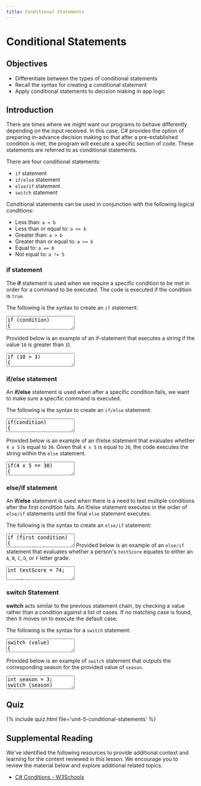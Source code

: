 ```yaml
---
title: Conditional Statements
---
```


<link href="//codefence.io/codefence.css" rel="stylesheet">
<script defer type="text/javascript" src="//codefence.io/codefence.js"></script>

# Conditional Statements

## Objectives

- Differentiate between the types of conditional statements
- Recall the syntax for creating a conditional statement
- Apply conditional statements to decision making in app logic

## Introduction

There are times where we might want our programs to behave differently depending on the input received. In this case, C# provides the option of preparing in-advance decision making so that after a pre-established condition is met, the program will execute a specific section of code. These statements are referred to as conditional statements.

There are four conditional statements:

- `if` statement
- `if/else` statement
- `else/if` statement
- `switch` statement

Conditional statements can be used in conjunction with the following logical conditions:

- Less than: `a < b`
- Less than or equal to: `a <= b`
- Greater than: `a > b`
- Greater than or equal to: `a >= b`
- Equal to: `a == b`
- Not equal to: `a != 5`

### if statement

The **if** statement is used when we require a specific condition to be met in order for a command to be executed. The code is executed if the condition is `true`.

The following is the syntax to create an `if` statement:

<code-fence lang="cs" heading="if Statement Syntax">
<textarea vue-slot="code">
if (condition)
{
    //code that runs if condition is true
}
</textarea>
</code-fence>

Provided below is an example of an if-statement that executes a string if the value `10` is greater than `3`).

<code-fence lang="cs" heading="10 is Greater than 3">
<textarea vue-slot="code">
if (10 > 3)
{
    Console.WriteLine("10 is greater than 3.");
}
</textarea>
</code-fence>

### if/else statement

An **if/else** statement is used when after a specific condition fails, we want to make sure a specific command is executed.

The following is the syntax to create an `if/else` statement:

<code-fence lang="cs" heading="if/else Statement Syntax">
<textarea vue-slot="code">
if(condition)
{
    //code that runs if condition is met
}
else
{
    //code that runs if condition is not met
}
</textarea>
</code-fence>

Provided below is an example of an if/else statement that evaluates whether `4 x 5` is equal to `30`. Given that `4 x 5` is equal to `20`, the code executes the string within the `else` statement.

<code-fence lang="cs" heading="4 x 5 Equals 30">
<textarea vue-slot="code">
if(4 x 5 == 30)
{
    Console.WriteLine("The product of 4 x 5 is 30.")
}
else
{
    Console.WriteLine("The product of 4 x 5 is 20.")
}
</textarea>
</code-fence>

### else/if statement

An **if/else** statement is used when there is a need to test multiple conditions after the first condition fails. An if/else statement executes in the order of `else/if` statements until the final `else` statement executes.

The following is the syntax to create an `else/if` statement:

<code-fence lang="cs" heading="else/if Statement Syntax">
<textarea vue-slot="code">
if (first condition)
{
    //code that runs if first condition is met
}
else if (second condition)
{
    //code that runs if second condition is met
}
else if (n condition)
{
    //code that runs if n condition is met
}
else
{
    //code that runs if none of the above conditions are met
}
```
</textarea>
</code-fence

Provided below is an example of an `else/if` statement that evaluates whether a person's `testScore` equates to either an `A`, `B`, `C`, `D`, or `F` letter grade.

<code-fence lang="cs" heading="Letter Grade">
<textarea vue-slot="code">
int testScore = 74;

if (testScore >= 90)
{
    Console.WriteLine("A");
}
else if (testScore >= 80)
{
    Console.WriteLine("B");
}
else if (testScore >= 70)
{
    Console.WriteLine("C");
}
else if (testScore >= 60)
{
    Console.WriteLine("D");
}
else
{
    Console.WriteLine("F");
}
</textarea>
</code-fence>

### switch Statement

**switch** acts similar to the previous statement chain, by checking a value rather than a condition against a list of cases. If no matching case is found, then it moves on to execute the default case.

The following is the syntax for a `switch` statement:

<code-fence lang="cs" heading="switch Statement Syntax">
<textarea vue-slot="code">
switch (value)
{
    case case1:
        //code to execute
    [break;]
    case case2:
        //code to execute
    [break;]
    default:
        //code to execute
    [break;]
}
</textarea>
</code-fence>

Provided below is an example of `switch` statement that outputs the corresponding season for the provided value of `season`.

<code-fence lang="cs" heading="Season">
<textarea vue-slot="code">
int season = 3;
switch (season)
{
case 1:
    Console.WriteLine("Spring");
    break;
case 2:
    Console.WriteLine("Summer");
    break;
case 3:
    Console.WriteLine("Autumn");
    break;
case 4:
    Console.WriteLine("Winter");
    break;
}
</textarea>
</code-fence>

## Quiz

{% include quiz.html file='unit-5-conditional-statements' %}

## Supplemental Reading

We've identified the following resources to provide additional context and learning for the content reviewed in this lesson. We encourage you to review the material below and explore additional related topics.

- [C# Conditions - W3Schools](https://www.w3schools.com/cs/cs_conditions.php#:~:text=C%23%20has%20the%20following%20conditional%20statements%3A%201%20Use,many%20alternative%20blocks%20of%20code%20to%20be%20executed)
